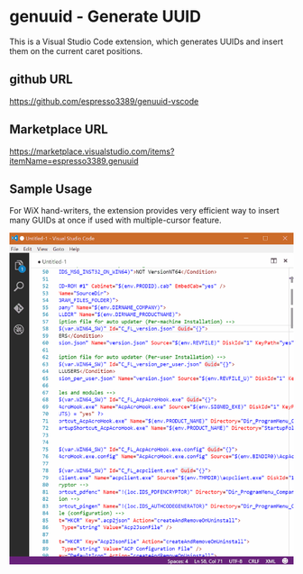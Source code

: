 # genuuid - Generate UUID

This is a Visual Studio Code extension, which generates UUIDs and insert them on the current caret positions.

## github URL
https://github.com/espresso3389/genuuid-vscode

## Marketplace URL
https://marketplace.visualstudio.com/items?itemName=espresso3389.genuuid

## Sample Usage

For WiX hand-writers, the extension provides very efficient way to insert many GUIDs at once if used with multiple-cursor feature.

![](./images/intro.gif)
